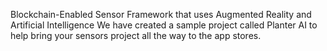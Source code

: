 Blockchain-Enabled Sensor Framework that uses Augmented Reality and Artificial Intelligence
We have created a sample project called Planter AI to help bring your sensors project all the way to the app stores. 
